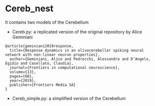 # Cereb_nest
It contains two models of the Cerebellum 
- Cereb.py: a replicated version of the original repository by Alice Geminiani
```
@article{geminiani2019response,
  title={Response dynamics in an olivocerebellar spiking neural network with non-linear neuron properties},
  author={Geminiani, Alice and Pedrocchi, Alessandra and D’Angelo, Egidio and Casellato, Claudia},
  journal={Frontiers in computational neuroscience},
  volume={13},
  pages={68},
  year={2019},
  publisher={Frontiers Media SA}
}
```
- Cereb_simple.py: a simplified version of the Cerebellum

